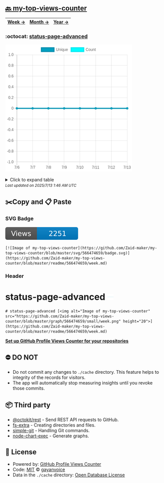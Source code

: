 ## [🔙 my-top-views-counter](https://github.com/Zaid-maker/my-top-views-counter)
| [**Week →**](https://github.com/Zaid-maker/my-top-views-counter/blob/master/readme/566474659/week.md) | [**Month →**](https://github.com/Zaid-maker/my-top-views-counter/blob/master/readme/566474659/month.md) | [**Year →**](https://github.com/Zaid-maker/my-top-views-counter/blob/master/readme/566474659/year.md) |
| ---- | ---- | ----- |
### :octocat: [status-page-advanced](https://github.com/Zaid-maker/status-page-advanced)
![Image of my-top-views-counter](https://github.com/Zaid-maker/my-top-views-counter/blob/master/graph/566474659/large/week.png)

<details>
	<summary>Click to expand table</summary>
	<h2>:calendar: Week Page Views Table</h2>
<table>
	<tr>
		<th>
			Last Updated
		</th>
		<th>
			Unique
		</th>
		<th>
			Count
		</th>
	</tr>
	<tr>
		<td>
			<code>2025/7/13</code>
		</td>
		<td>
			<code>0</code>
		</td>
		<td>
			<code>0</code>
		</td>
	</tr>
	<tr>
		<td>
			<code>2025/7/12</code>
		</td>
		<td>
			<code>0</code>
		</td>
		<td>
			<code>0</code>
		</td>
	</tr>
	<tr>
		<td>
			<code>2025/7/11</code>
		</td>
		<td>
			<code>0</code>
		</td>
		<td>
			<code>0</code>
		</td>
	</tr>
	<tr>
		<td>
			<code>2025/7/10</code>
		</td>
		<td>
			<code>0</code>
		</td>
		<td>
			<code>0</code>
		</td>
	</tr>
	<tr>
		<td>
			<code>2025/7/9</code>
		</td>
		<td>
			<code>0</code>
		</td>
		<td>
			<code>0</code>
		</td>
	</tr>
	<tr>
		<td>
			<code>2025/7/8</code>
		</td>
		<td>
			<code>0</code>
		</td>
		<td>
			<code>0</code>
		</td>
	</tr>
	<tr>
		<td>
			<code>2025/7/7</code>
		</td>
		<td>
			<code>0</code>
		</td>
		<td>
			<code>0</code>
		</td>
	</tr>
	<tr>
		<td>
			<code>2025/7/6</code>
		</td>
		<td>
			<code>0</code>
		</td>
		<td>
			<code>0</code>
		</td>
	</tr>
</table>

</details>
<small><i>Last updated on 2025/7/13 1:46 AM UTC</i></small>

## ✂️Copy and 📋 Paste
### SVG Badge
[![Image of my-top-views-counter](https://github.com/Zaid-maker/my-top-views-counter/blob/master/svg/566474659/badge.svg)](https://github.com/Zaid-maker/my-top-views-counter/blob/master/readme/566474659/week.md)
```readme
[![Image of my-top-views-counter](https://github.com/Zaid-maker/my-top-views-counter/blob/master/svg/566474659/badge.svg)](https://github.com/Zaid-maker/my-top-views-counter/blob/master/readme/566474659/week.md)
```
### Header
# status-page-advanced [<img alt="Image of my-top-views-counter" src="https://github.com/Zaid-maker/my-top-views-counter/blob/master/graph/566474659/small/week.png" height="20">](https://github.com/Zaid-maker/my-top-views-counter/blob/master/readme/566474659/week.md)
```readme
# status-page-advanced [<img alt="Image of my-top-views-counter" src="https://github.com/Zaid-maker/my-top-views-counter/blob/master/graph/566474659/small/week.png" height="20">](https://github.com/Zaid-maker/my-top-views-counter/blob/master/readme/566474659/week.md)
```
[**Set up GitHub Profile Views Counter for your repositories**](https://github.com/gayanvoice/github-profile-views-counter)
## ⛔ DO NOT
- Do not commit any changes to `./cache` directory. This feature helps to integrity of the records for visitors.
- The app will automatically stop measuring insights until you revoke those commits.
## 📦 Third party

- [@octokit/rest](https://www.npmjs.com/package/@octokit/rest) - Send REST API requests to GitHub.
- [fs-extra](https://www.npmjs.com/package/fs-extra) - Creating directories and files.
- [simple-git](https://www.npmjs.com/package/simple-git) - Handling Git commands.
- [node-chart-exec](https://www.npmjs.com/package/node-chart-exec) - Generate graphs.
## 📄 License
- Powered by: [GitHub Profile Views Counter](https://github.com/gayanvoice/github-profile-views-counter)
- Code: [MIT](./LICENSE) © [gayanvoice](https://github.com/gayanvoice/github-profile-views-counter)
- Data in the `./cache` directory: [Open Database License](https://opendatacommons.org/licenses/odbl/1-0/)